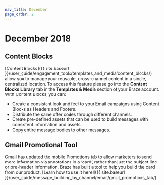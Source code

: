 ```yaml
---
nav_title: December
page_order: 2
---
```

# December 2018

## Content Blocks

[Content Blocks]({{ site.baseurl }}/user_guide/engagement_tools/templates_and_media/content_blocks/) allow you to manage your reusable, cross-channel content in a single, centralized location. To access this feature please go into the __Content Blocks Library__ tab in the __Templates & Media__ section of your Braze account. With Content Blocks, you can:
 - Create a consistent look and feel to your Email campaigns using Content Blocks as Headers and Footers.
 - Distribute the same offer codes through different channels.
 - Create pre-defined assets that can be used to build messages with consistent information and assets.
 - Copy entire message bodies to other messages.

## Gmail Promotional Tool

Gmail has updated the mobile Promotions tab to allow marketers to send more information via annotations in a ‘card’, rather than just the subject line or pre-header information. Braze has built a tool to help you build the card from our product. [Learn how to use it here!]({{ site.baseurl }}/user_guide/message_building_by_channel/email/gmail_promotions_tab/)
